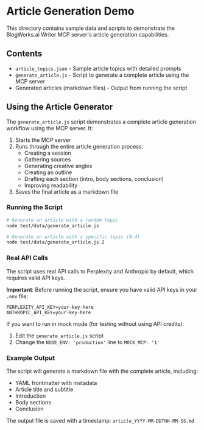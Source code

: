 # Article Generation Demo

This directory contains sample data and scripts to demonstrate the BlogWorks.ai Writer MCP server's article generation capabilities.

## Contents

- `article_topics.json` - Sample article topics with detailed prompts
- `generate_article.js` - Script to generate a complete article using the MCP server
- Generated articles (markdown files) - Output from running the script

## Using the Article Generator

The `generate_article.js` script demonstrates a complete article generation workflow using the MCP server. It:

1. Starts the MCP server
2. Runs through the entire article generation process:
   - Creating a session
   - Gathering sources
   - Generating creative angles
   - Creating an outline
   - Drafting each section (intro, body sections, conclusion)
   - Improving readability
3. Saves the final article as a markdown file

### Running the Script

```bash
# Generate an article with a random topic
node test/data/generate_article.js

# Generate an article with a specific topic (0-4)
node test/data/generate_article.js 2
```

### Real API Calls

The script uses real API calls to Perplexity and Anthropic by default, which requires valid API keys.

**Important**: Before running the script, ensure you have valid API keys in your `.env` file:
```
PERPLEXITY_API_KEY=your-key-here
ANTHROPIC_API_KEY=your-key-here
```

If you want to run in mock mode (for testing without using API credits):

1. Edit the `generate_article.js` script
2. Change the `NODE_ENV: 'production'` line to `MOCK_MCP: '1'`

### Example Output

The script will generate a markdown file with the complete article, including:

- YAML frontmatter with metadata
- Article title and subtitle
- Introduction
- Body sections
- Conclusion

The output file is saved with a timestamp: `article_YYYY-MM-DDTHH-MM-SS.md`
